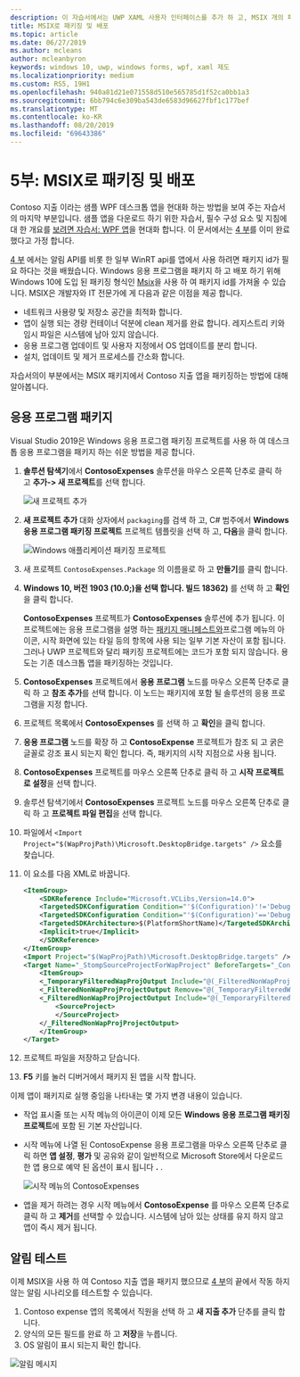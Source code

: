 ```yaml
---
description: 이 자습서에서는 UWP XAML 사용자 인터페이스를 추가 하 고, MSIX 개의 패키지를 만들고, 기타 최신 구성 요소를 WPF 앱에 통합 하는 방법을 보여 줍니다.
title: MSIX로 패키징 및 배포
ms.topic: article
ms.date: 06/27/2019
ms.author: mcleans
author: mcleanbyron
keywords: windows 10, uwp, windows forms, wpf, xaml 제도
ms.localizationpriority: medium
ms.custom: RS5, 19H1
ms.openlocfilehash: 940a81d21e071558d510e565785d1f52ca0bb1a3
ms.sourcegitcommit: 6bb794c6e309ba543de6583d96627fbf1c177bef
ms.translationtype: MT
ms.contentlocale: ko-KR
ms.lasthandoff: 08/20/2019
ms.locfileid: "69643386"
---
```

# <a name="part-5-package-and-deploy-with-msix"></a>5부: MSIX로 패키징 및 배포

Contoso 지출 이라는 샘플 WPF 데스크톱 앱을 현대화 하는 방법을 보여 주는 자습서의 마지막 부분입니다. 샘플 앱을 다운로드 하기 위한 자습서, 필수 구성 요소 및 지침에 대 한 개요를 [보려면 자습서: WPF 앱](modernize-wpf-tutorial.md)을 현대화 합니다. 이 문서에서는 [4 부](modernize-wpf-tutorial-4.md)를 이미 완료 했다고 가정 합니다.

[4 부](modernize-wpf-tutorial-4.md) 에서는 알림 API를 비롯 한 일부 WinRT api를 앱에서 사용 하려면 패키지 id가 필요 하다는 것을 배웠습니다. Windows 응용 프로그램을 패키지 하 고 배포 하기 위해 Windows 10에 도입 된 패키징 형식인 [Msix](https://docs.microsoft.com/windows/msix)을 사용 하 여 패키지 id를 가져올 수 있습니다. MSIX은 개발자와 IT 전문가에 게 다음과 같은 이점을 제공 합니다.

- 네트워크 사용량 및 저장소 공간을 최적화 합니다.
- 앱이 실행 되는 경량 컨테이너 덕분에 clean 제거를 완료 합니다. 레지스트리 키와 임시 파일은 시스템에 남아 있지 않습니다.
- 응용 프로그램 업데이트 및 사용자 지정에서 OS 업데이트를 분리 합니다.
- 설치, 업데이트 및 제거 프로세스를 간소화 합니다.

자습서의이 부분에서는 MSIX 패키지에서 Contoso 지출 앱을 패키징하는 방법에 대해 알아봅니다.

## <a name="package-the-application"></a>응용 프로그램 패키지

Visual Studio 2019은 Windows 응용 프로그램 패키징 프로젝트를 사용 하 여 데스크톱 응용 프로그램을 패키지 하는 쉬운 방법을 제공 합니다. 

1. **솔루션 탐색기**에서 **ContosoExpenses** 솔루션을 마우스 오른쪽 단추로 클릭 하 고 **추가-> 새 프로젝트**를 선택 합니다.

    ![새 프로젝트 추가](images/wpf-modernize-tutorial/AddNewProject.png)

3. **새 프로젝트 추가** 대화 상자에서 `packaging`를 검색 하 고, C# 범주에서 **Windows 응용 프로그램 패키징 프로젝트** 프로젝트 템플릿을 선택 하 고, **다음**을 클릭 합니다.

    ![Windows 애플리케이션 패키징 프로젝트](images/wpf-modernize-tutorial/WAP.png)

4. 새 프로젝트 `ContosoExpenses.Package` 의 이름을로 하 고 **만들기**를 클릭 합니다.

5. **Windows 10, 버전 1903 (10.0;)을 선택 합니다. 빌드 18362)** 를 선택 하 고 **확인**을 클릭 합니다.

    **ContosoExpenses** 프로젝트가 **ContosoExpenses** 솔루션에 추가 됩니다. 이 프로젝트에는 응용 프로그램을 설명 하는 [패키지 매니페스트와](https://docs.microsoft.com/uwp/schemas/appxpackage/uapmanifestschema/schema-root)프로그램 메뉴의 아이콘, 시작 화면에 있는 타일 등의 항목에 사용 되는 일부 기본 자산이 포함 됩니다. 그러나 UWP 프로젝트와 달리 패키징 프로젝트에는 코드가 포함 되지 않습니다. 용도는 기존 데스크톱 앱을 패키징하는 것입니다.

6. **ContosoExpenses** 프로젝트에서 **응용 프로그램** 노드를 마우스 오른쪽 단추로 클릭 하 고 **참조 추가**를 선택 합니다. 이 노드는 패키지에 포함 될 솔루션의 응용 프로그램을 지정 합니다.

6. 프로젝트 목록에서 **ContosoExpenses** 를 선택 하 고 **확인**을 클릭 합니다.

7. **응용 프로그램** 노드를 확장 하 고 **ContosoExpense** 프로젝트가 참조 되 고 굵은 글꼴로 강조 표시 되는지 확인 합니다. 즉, 패키지의 시작 지점으로 사용 됩니다.

8. **ContosoExpenses** 프로젝트를 마우스 오른쪽 단추로 클릭 하 고 **시작 프로젝트로 설정**을 선택 합니다.

9. 솔루션 탐색기에서 **ContosoExpenses** 프로젝트 노드를 마우스 오른쪽 단추로 클릭 하 고 **프로젝트 파일 편집**을 선택 합니다.

10. 파일에서 `<Import Project="$(WapProjPath)\Microsoft.DesktopBridge.targets" />` 요소를 찾습니다.

11. 이 요소를 다음 XML로 바꿉니다.

    ``` xml
    <ItemGroup>
        <SDKReference Include="Microsoft.VCLibs,Version=14.0">
        <TargetedSDKConfiguration Condition="'$(Configuration)'!='Debug'">Retail</TargetedSDKConfiguration>
        <TargetedSDKConfiguration Condition="'$(Configuration)'=='Debug'">Debug</TargetedSDKConfiguration>
        <TargetedSDKArchitecture>$(PlatformShortName)</TargetedSDKArchitecture>
        <Implicit>true</Implicit>
        </SDKReference>
    </ItemGroup>
    <Import Project="$(WapProjPath)\Microsoft.DesktopBridge.targets" />
    <Target Name="_StompSourceProjectForWapProject" BeforeTargets="_ConvertItems">
        <ItemGroup>
        <_TemporaryFilteredWapProjOutput Include="@(_FilteredNonWapProjProjectOutput)" />
        <_FilteredNonWapProjProjectOutput Remove="@(_TemporaryFilteredWapProjOutput)" />
        <_FilteredNonWapProjProjectOutput Include="@(_TemporaryFilteredWapProjOutput)">
            <SourceProject>
            </SourceProject>
        </_FilteredNonWapProjProjectOutput>
        </ItemGroup>
    </Target>
    ```

12. 프로젝트 파일을 저장하고 닫습니다.

13. **F5** 키를 눌러 디버거에서 패키지 된 앱을 시작 합니다.

이제 앱이 패키지로 실행 중임을 나타내는 몇 가지 변경 내용이 있습니다.

- 작업 표시줄 또는 시작 메뉴의 아이콘이 이제 모든 **Windows 응용 프로그램 패키징 프로젝트**에 포함 된 기본 자산입니다.
- 시작 메뉴에 나열 된 ContosoExpense 응용 프로그램을 마우스 오른쪽 단추로 클릭 하면 **앱 설정**, **평가** 및 공유와 같이 일반적으로 Microsoft Store에서 다운로드 한 앱 용으로 예약 된 옵션이 표시 됩니다 **.** .

    ![시작 메뉴의 ContosoExpenses](images/wpf-modernize-tutorial/StartMenu.png)

- 앱을 제거 하려는 경우 시작 메뉴에서 **ContosoExpense** 를 마우스 오른쪽 단추로 클릭 하 고 **제거**를 선택할 수 있습니다. 시스템에 남아 있는 상태를 유지 하지 않고 앱이 즉시 제거 됩니다.

## <a name="test-the-notification"></a>알림 테스트

이제 MSIX을 사용 하 여 Contoso 지출 앱을 패키지 했으므로 [4 부](modernize-wpf-tutorial-4.md)의 끝에서 작동 하지 않는 알림 시나리오를 테스트할 수 있습니다.

1. Contoso expense 앱의 목록에서 직원을 선택 하 고 **새 지출 추가** 단추를 클릭 합니다. 
2. 양식의 모든 필드를 완료 하 고 **저장**을 누릅니다.
3. OS 알림이 표시 되는지 확인 합니다.

![알림 메시지](images/wpf-modernize-tutorial/ToastNotification.png)
